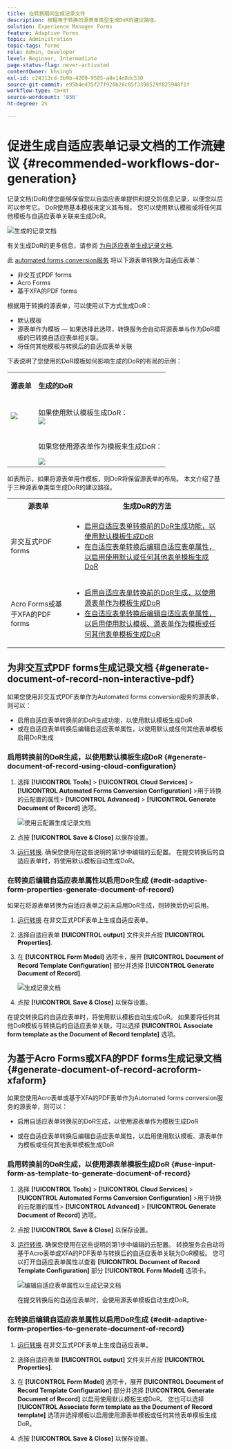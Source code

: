 ```yaml
---
title: 在转换期间生成记录文件
description: 根据用于转换的源表单类型生成DoR的建议路径。
solution: Experience Manager Forms
feature: Adaptive Forms
topic: Administration
topic-tags: forms
role: Admin, Developer
level: Beginner, Intermediate
page-status-flag: never-activated
contentOwner: khsingh
exl-id: c24313cd-2b9b-4209-9505-a8e14d8dc530
source-git-commit: e95b4ed35f27f920b26c05f3398529f825948f1f
workflow-type: tm+mt
source-wordcount: '856'
ht-degree: 2%

---
```


# 促进生成自适应表单记录文档的工作流建议 {#recommended-workflows-dor-generation}

记录文档(DoR)使您能够保留您以自适应表单提供和提交的信息记录，以便您以后可以参考它。
DoR使用基本模板来定义其布局。 您可以使用默认模板或将任何其他模板与自适应表单关联来生成DoR。

![生成的记录文档](assets/document_of_record.gif)

有关生成DoR的更多信息，请参阅 [为自适应表单生成记录文档](https://helpx.adobe.com/experience-manager/6-5/forms/using/generate-document-of-record-for-non-xfa-based-adaptive-forms.html).

此 [automated forms conversion服务](/help/using/introduction.md) 将以下源表单转换为自适应表单：

* 非交互式PDF forms
* Acro Forms
* 基于XFA的PDF forms

根据用于转换的源表单，可以使用以下方式生成DoR：

* 默认模板
* 源表单作为模板 — 如果选择此选项，转换服务会自动将源表单与作为DoR模板的已转换自适应表单相关联。
* 将任何其他模板与转换后的自适应表单关联

下表说明了您使用的DoR模板如何影响生成的DoR的布局的示例：

<table> 
 <tbody>
 <tr>
  <td><p><strong>源表单</strong></p></td>
  <td><p><strong>生成的DoR</strong></p></td> 
   </tr>
  <tr>
   <td><img src="assets/source_xdp_updated.png"/></td>
   <td><p>如果使用默认模板生成DoR：</br><img src="assets/source_form_default_updated.png"/></td>
   </tr>
   <tr>
   <td></td>
   <td><p>如果您使用源表单作为模板来生成DoR：</br></p><img src="assets/source_form_dor_updated.png"/></td>
   </tr>
  </tbody>
</table>

如表所示，如果将源表单用作模板，则DoR将保留源表单的布局。
本文介绍了基于三种源表单类型生成DoR的建议路径。

<table> 
 <tbody> 
  <tr> 
   <th><strong>源表单</strong></th> 
   <th><strong>生成DoR的方法</strong></th> 
  </tr> 
  <tr> 
   <td><p>非交互式PDF forms</p></td> 
   <td> 
    <ul> 
     <li><a href="#generate-document-of-record-using-cloud-configuration">启用自适应表单转换前的DoR生成功能，以使用默认模板生成DoR</a></li> 
     <li><a href="#edit-adaptive-form-properties-generate-document-of-record">在自适应表单转换后编辑自适应表单属性，以启用使用默认或任何其他表单模板生成DoR</a></li> 
    </ul> </td> 
  </tr>
  <tr> 
   <td><p>Acro Forms或基于XFA的PDF forms</p></td> 
   <td> 
    <ul> 
     <li><a href="#use-input-form-as-template-to-generate-document-of-record">启用自适应表单转换前的DoR生成，以使用源表单作为模板生成DoR</a></li> 
     <li><a href="#edit-adaptive-form-properties-to-generate-document-of-record">在自适应表单转换后编辑自适应表单属性，以启用使用默认模板、源表单作为模板或任何其他表单模板生成DoR</a></li> 
    </ul> </td> 
  </tr>    
 </tbody> 
</table>

## 为非交互式PDF forms生成记录文档 {#generate-document-of-record-non-interactive-pdf}

如果您使用非交互式PDF表单作为Automated forms conversion服务的源表单，则可以：

* 启用自适应表单转换前的DoR生成功能，以使用默认模板生成DoR
* 或在自适应表单转换后编辑自适应表单属性，以使用默认或任何其他表单模板启用DoR生成

### 启用转换前的DoR生成，以使用默认模板生成DoR {#generate-document-of-record-using-cloud-configuration}

1. 选择 **[!UICONTROL Tools]** > **[!UICONTROL Cloud Services]** > **[!UICONTROL Automated Forms Conversion Configuration]** >用于转换的云配置的属性> **[!UICONTROL Advanced]** > **[!UICONTROL Generate Document of Record]** 选项。

   ![使用云配置生成记录文档](assets/generate_dor_cloud_config.gif)

1. 点按 **[!UICONTROL Save & Close]** 以保存设置。

1. [运行转换](/help/using/convert-existing-forms-to-adaptive-forms.md). 确保您使用在这些说明的第1步中编辑的云配置。
在提交转换后的自适应表单时，将使用默认模板自动生成DoR。

### 在转换后编辑自适应表单属性以启用DoR生成 {#edit-adaptive-form-properties-generate-document-of-record}

如果在将源表单转换为自适应表单之前未启用DoR生成，则转换后仍可启用。

1. [运行转换](/help/using/convert-existing-forms-to-adaptive-forms.md) 在非交互式PDF表单上生成自适应表单。

1. 选择自适应表单 **[!UICONTROL output]** 文件夹并点按 **[!UICONTROL Properties]**.

1. 在 **[!UICONTROL Form Model]** 选项卡，展开 **[!UICONTROL Document of Record Template Configuration]** 部分并选择 **[!UICONTROL Generate Document of Record]**.

   ![生成记录文档](assets/generate_dor_af_properties.png)

1. 点按 **[!UICONTROL Save & Close]** 以保存设置。

在提交转换后的自适应表单时，将使用默认模板自动生成DoR。 如果要将任何其他DoR模板与转换后的自适应表单关联，可以选择 **[!UICONTROL Associate form template as the Document of Record template]** 选项。

## 为基于Acro Forms或XFA的PDF forms生成记录文档 {#generate-document-of-record-acroform-xfaform}

如果您使用Acro表单或基于XFA的PDF表单作为Automated forms conversion服务的源表单，则可以：

* 启用自适应表单转换前的DoR生成，以使用源表单作为模板生成DoR

* 或在自适应表单转换后编辑自适应表单属性，以启用使用默认模板、源表单作为模板或任何其他表单模板生成DoR

### 启用转换前的DoR生成，以使用源表单模板生成DoR {#use-input-form-as-template-to-generate-document-of-record}

1. 选择 **[!UICONTROL Tools]** > **[!UICONTROL Cloud Services]** > **[!UICONTROL Automated Forms Conversion Configuration]** >用于转换的云配置的属性> **[!UICONTROL Advanced]** > **[!UICONTROL Generate Document of Record]** 选项。

1. 点按 **[!UICONTROL Save & Close]** 以保存设置。

1. [运行转换](/help/using/convert-existing-forms-to-adaptive-forms.md). 确保您使用在这些说明的第1步中编辑的云配置。
转换服务会自动将基于Acro表单或XFA的PDF表单与转换后的自适应表单关联为DoR模板。
您可以打开自适应表单属性以查看 **[!UICONTROL Document of Record Template Configuration]** 部分 **[!UICONTROL Form Model]** 选项卡。

   ![编辑自适应表单属性以生成记录文档](assets/generate_dor_af_properties_xdp_acro.png)

   在提交转换后的自适应表单时，会使用源表单模板自动生成DoR。

### 在转换后编辑自适应表单属性以启用DoR生成 {#edit-adaptive-form-properties-to-generate-document-of-record}

1. [运行转换](/help/using/convert-existing-forms-to-adaptive-forms.md) 在非交互式PDF表单上生成自适应表单。

1. 选择自适应表单 **[!UICONTROL output]** 文件夹并点按 **[!UICONTROL Properties]**.

1. 在 **[!UICONTROL Form Model]** 选项卡，展开 **[!UICONTROL Document of Record Template Configuration]** 部分并选择 **[!UICONTROL Generate Document of Record]** 以启用使用默认模板生成DoR。
您也可以选择 **[!UICONTROL Associate form template as the Document of Record template]** 选项并选择模板以启用使用源表单模板或任何其他表单模板生成DoR。

1. 点按 **[!UICONTROL Save & Close]** 以保存设置。
